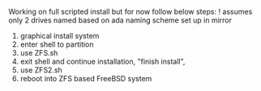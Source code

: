  Working on full scripted install but for now follow below steps:
 ! assumes only 2 drives named based on ada naming scheme set up in mirror
 1) graphical install system
 2) enter shell to partition
 3) use ZFS.sh
 4) exit shell and continue installation, "finish install", <Live CD> 
 5) use ZFS2.sh
 6) reboot into ZFS based FreeBSD system

